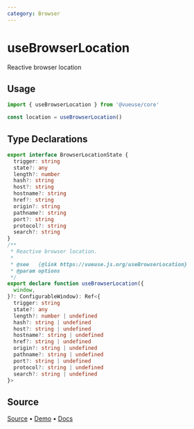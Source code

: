 ```yaml
---
category: Browser
---
```


# useBrowserLocation

Reactive browser location

## Usage

```js
import { useBrowserLocation } from '@vueuse/core'

const location = useBrowserLocation()
```


<!--FOOTER_STARTS-->
## Type Declarations

```typescript
export interface BrowserLocationState {
  trigger: string
  state?: any
  length?: number
  hash?: string
  host?: string
  hostname?: string
  href?: string
  origin?: string
  pathname?: string
  port?: string
  protocol?: string
  search?: string
}
/**
 * Reactive browser location.
 *
 * @see   {@link https://vueuse.js.org/useBrowserLocation}
 * @param options
 */
export declare function useBrowserLocation({
  window,
}?: ConfigurableWindow): Ref<{
  trigger: string
  state?: any
  length?: number | undefined
  hash?: string | undefined
  host?: string | undefined
  hostname?: string | undefined
  href?: string | undefined
  origin?: string | undefined
  pathname?: string | undefined
  port?: string | undefined
  protocol?: string | undefined
  search?: string | undefined
}>
```

## Source

[Source](https://github.com/vueuse/vueuse/blob/main/packages/core/useBrowserLocation/index.ts) • [Demo](https://github.com/vueuse/vueuse/blob/main/packages/core/useBrowserLocation/demo.vue) • [Docs](https://github.com/vueuse/vueuse/blob/main/packages/core/useBrowserLocation/index.md)


<!--FOOTER_ENDS-->
